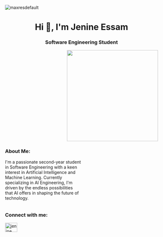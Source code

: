 ![maxresdefault](https://github.com/JenineEssam/JenineEssam/assets/142109302/9e9c6c93-b2ad-4e26-a437-edca91dac888)
<!DOCTYPE html>
<html lang="en">
<head>
  <meta charset="UTF-8">
  <meta name="viewport" content="width=device-width, initial-scale=1.0">
</head>
<body>

<h1 align="center">Hi 👋, I'm Jenine Essam</h1>
<h3 align="center">Software Engineering Student</h3>

<img align="right" src="https://github.com/JenineEssam/JenineEssam/assets/142109302/4ce4f36b-2a95-460e-a1e3-f21441e600a5" width="300" />

<div style="float: left; width: 50%;">
  <h3>About Me:</h3>
  <p>I'm a passionate second-year student in Software Engineering with a keen interest in Artificial Intelligence and Machine Learning. Currently specializing in AI Engineering, I'm driven by the endless possibilities that AI offers in shaping the future of technology.</p>
</div>

<div style="clear: both;"></div>

<h3 align="left">Connect with me:</h3>
<p align="left">
  <a href="https://linkedin.com/in/jenine essam" target="blank">
    <img align="center" src="https://raw.githubusercontent.com/rahuldkjain/github-profile-readme-generator/master/src/images/icons/Social/linked-in-alt.svg" alt="jenine essam" height="30" width="40" />
  </a>
</p>

</body>
</html>
